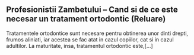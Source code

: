 ## Profesionistii Zambetului – Cand si de ce este necesar un tratament ortodontic (Reluare)

Tratamentele ortodontice sunt necesare pentru obtinerea unor dinti drepti, frumos aliniati, iar acestea se fac atat in cazul copiilor, cat si in cazul adultilor. La maturitate, insa, tratamentul ortodontic este,[…]
